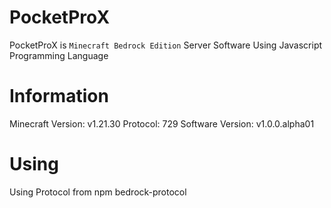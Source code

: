 # PocketProX

PocketProX is `Minecraft Bedrock Edition` Server Software Using Javascript Programming Language

# Information

Minecraft Version: v1.21.30
Protocol: 729
Software Version: v1.0.0.alpha01

# Using

Using Protocol from npm bedrock-protocol 
